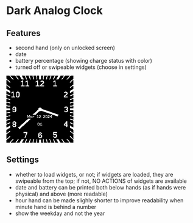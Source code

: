 # Dark Analog Clock

## Features

* second hand (only on unlocked screen)
* date
* battery percentage (showing charge status with color)
* turned off or swipeable widgets (choose in settings)

![logo](andark_screen.png)

## Settings

* whether to load widgets, or not; if widgets are loaded, they are swipeable from the top; if not, NO ACTIONS of widgets are available
* date and battery can be printed both below hands (as if hands were physical) and above (more readable)
* hour hand can be made slighly shorter to improve readability when minute hand is behind a number
* show the weekday and not the year
